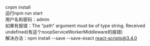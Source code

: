 cnpm install         
运行npm run start       
用户名和密码：admin     
如果有报错：The “path“ argument must be of type string. Received undefined(有这个noopServiceWorkerMiddleware的报错)                                 
解决办法：npm install --save --save-exact react-scripts@3.4.0    

